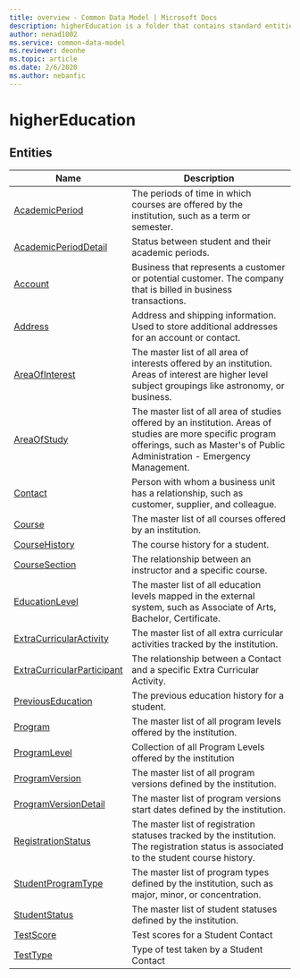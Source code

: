 ```yaml
---
title: overview - Common Data Model | Microsoft Docs
description: higherEducation is a folder that contains standard entities related to the Common Data Model.
author: nenad1002
ms.service: common-data-model
ms.reviewer: deonhe
ms.topic: article
ms.date: 2/6/2020
ms.author: nebanfic
---
```


# higherEducation


## Entities

|Name|Description|
|---|---|
|[AcademicPeriod](AcademicPeriod.md)|The periods of time in which courses are offered by the institution,  such as a term or semester.|
|[AcademicPeriodDetail](AcademicPeriodDetail.md)|Status between student and their academic periods.|
|[Account](Account.md)|Business that represents a customer or potential customer. The company that is billed in business transactions.|
|[Address](Address.md)|Address and shipping information. Used to store additional addresses for an account or contact.|
|[AreaOfInterest](AreaOfInterest.md)|The master list of all area of interests offered by an institution.  Areas of interest are higher level subject groupings like astronomy, or business.|
|[AreaOfStudy](AreaOfStudy.md)|The master list of all area of studies offered by an institution.  Areas of studies are more specific program offerings, such as Master's of Public Administration - Emergency Management.|
|[Contact](Contact.md)|Person with whom a business unit has a relationship, such as customer, supplier, and colleague.|
|[Course](Course.md)|The master list of all courses offered by an institution.|
|[CourseHistory](CourseHistory.md)|The course history for a student.|
|[CourseSection](CourseSection.md)|The relationship between an instructor and a specific course.|
|[EducationLevel](EducationLevel.md)|The master list of all education levels mapped in the external system, such as Associate of Arts, Bachelor, Certificate.|
|[ExtraCurricularActivity](ExtraCurricularActivity.md)|The master list of all extra curricular activities tracked by the institution.|
|[ExtraCurricularParticipant](ExtraCurricularParticipant.md)|The relationship between a Contact and a specific Extra Curricular Activity.|
|[PreviousEducation](PreviousEducation.md)|The previous education history for a student.|
|[Program](Program.md)|The master list of all program levels offered by the institution.|
|[ProgramLevel](ProgramLevel.md)|Collection of all Program Levels offered by the institution|
|[ProgramVersion](ProgramVersion.md)|The master list of all program versions defined by the institution.|
|[ProgramVersionDetail](ProgramVersionDetail.md)|The master list of program versions start dates defined by the institution.|
|[RegistrationStatus](RegistrationStatus.md)|The master list of registration statuses tracked by the institution. The registration status is associated to the student course history.|
|[StudentProgramType](StudentProgramType.md)|The master list of program types defined by the institution, such as major, minor, or concentration.|
|[StudentStatus](StudentStatus.md)|The master list of student statuses defined by the institution.|
|[TestScore](TestScore.md)|Test scores for a Student Contact|
|[TestType](TestType.md)|Type of test taken by a Student Contact|
